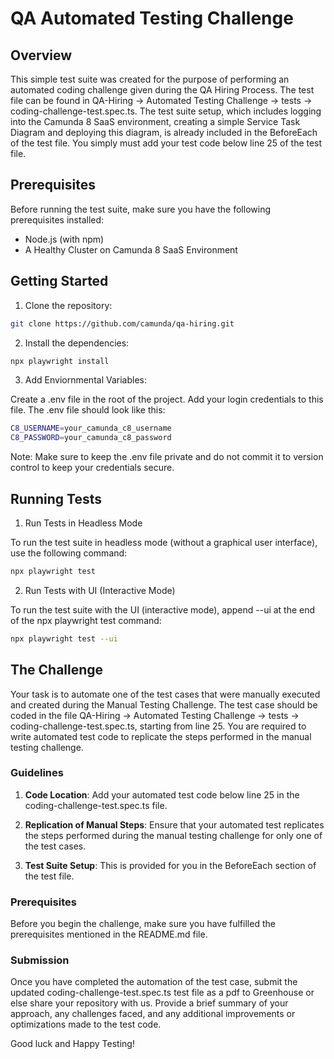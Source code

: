 # QA Automated Testing Challenge

## Overview

This simple test suite was created for the purpose of performing an automated coding challenge given during the QA Hiring Process. The test file can be found in QA-Hiring -> Automated Testing Challenge -> tests -> coding-challenge-test.spec.ts. The test suite setup, which includes logging into the Camunda 8 SaaS environment, creating a simple Service Task Diagram and deploying this diagram, is already included in the BeforeEach of the test file. You simply must add your test code below line 25 of the test file. 

## Prerequisites

Before running the test suite, make sure you have the following prerequisites installed:

- Node.js (with npm)
- A Healthy Cluster on Camunda 8 SaaS Environment 

## Getting Started

1. Clone the repository:

```bash
git clone https://github.com/camunda/qa-hiring.git
```

2. Install the dependencies:

```bash
npx playwright install
```

3. Add Enviornmental Variables:

Create a .env file in the root of the project. Add your login credentials to this file. The .env file should look like this:

```bash
C8_USERNAME=your_camunda_c8_username
C8_PASSWORD=your_camunda_c8_password
```

Note: Make sure to keep the .env file private and do not commit it to version control to keep your credentials secure.

## Running Tests

1. Run Tests in Headless Mode

To run the test suite in headless mode (without a graphical user interface), use the following command:

```bash
npx playwright test
```

2. Run Tests with UI (Interactive Mode)

To run the test suite with the UI (interactive mode), append --ui at the end of the npx playwright test command:

```bash
npx playwright test --ui
```

## The Challenge

Your task is to automate one of the test cases that were manually executed and created during the Manual Testing Challenge. The test case should be coded in the file QA-Hiring -> Automated Testing Challenge -> tests -> coding-challenge-test.spec.ts, starting from line 25. You are required to write automated test code to replicate the steps performed in the manual testing challenge.

### Guidelines

1. **Code Location**: Add your automated test code below line 25 in the coding-challenge-test.spec.ts file.

2. **Replication of Manual Steps**: Ensure that your automated test replicates the steps performed during the manual testing challenge for only one of the test cases. 

3. **Test Suite Setup**: This is provided for you in the BeforeEach section of the test file.

### Prerequisites

Before you begin the challenge, make sure you have fulfilled the prerequisites mentioned in the README.md file.

### Submission

Once you have completed the automation of the test case, submit the updated coding-challenge-test.spec.ts test file as a pdf to Greenhouse or else share your repository with us. Provide a brief summary of your approach, any challenges faced, and any additional improvements or optimizations made to the test code.

Good luck and Happy Testing!